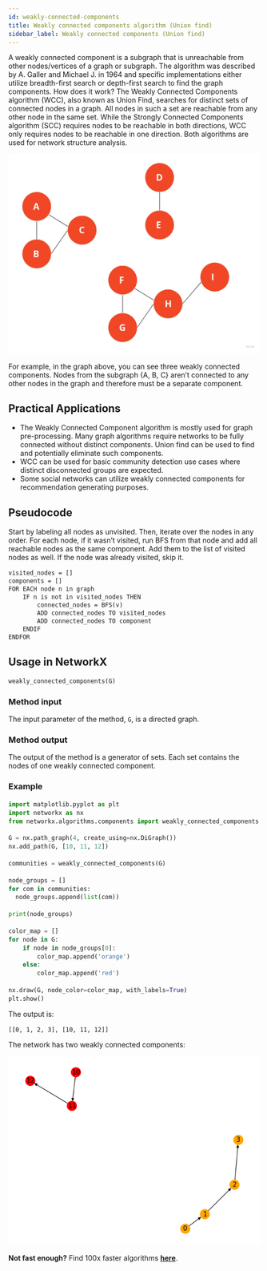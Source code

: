 ```yaml
---
id: weakly-connected-components
title: Weakly connected components algorithm (Union find)
sidebar_label: Weakly connected components (Union find)
---
```


A weakly connected component is a subgraph that is unreachable from other nodes/vertices of a graph or subgraph. The algorithm was described by A. Galler and Michael J. in 1964 and specific implementations either utilize breadth-first search or depth-first search to find the graph components.
How does it work?
The Weakly Connected Components algorithm (WCC), also known as Union Find, searches for distinct sets of connected nodes in a graph. All nodes in such a set are reachable from any other node in the same set.
While the Strongly Connected Components algorithm (SCC) requires nodes to be reachable in both directions, WCC only requires nodes to be reachable in one direction. Both algorithms are used for network structure analysis.

![WCC-example](/img/algorithms/components/wcc-example.jpg)

For example, in the graph above, you can see three weakly connected components. Nodes from the subgraph {A, B, C} aren’t connected to any other nodes in the graph and therefore must be a separate component.

## Practical Applications

* The Weakly Connected Component algorithm is mostly used for graph pre-processing. Many graph algorithms require networks to be fully connected without distinct components. Union find can be used to find and potentially eliminate such components.
* WCC can be used for basic community detection use cases where distinct disconnected groups are expected.
* Some social networks can utilize weakly connected components for recommendation generating purposes.

## Pseudocode

Start by labeling all nodes as unvisited. Then, iterate over the nodes in any order. For each node, if it wasn’t visited, run BFS from that node and add all reachable nodes as the same component. Add them to the list of visited nodes as well. If the node was already visited, skip it.

```
visited_nodes = []
components = []
FOR EACH node n in graph
    IF n is not in visited_nodes THEN
        connected_nodes = BFS(v)
        ADD connected_nodes TO visited_nodes
        ADD connected_nodes TO component
    ENDIF
ENDFOR
```

## Usage in NetworkX

```python
weakly_connected_components(G)
```

### Method input

The input parameter of the method, `G`, is a directed graph.

### Method output

The output of the method is a generator of sets. Each set contains the nodes of one weakly connected component.

### Example

```python
import matplotlib.pyplot as plt
import networkx as nx
from networkx.algorithms.components import weakly_connected_components

G = nx.path_graph(4, create_using=nx.DiGraph())
nx.add_path(G, [10, 11, 12])

communities = weakly_connected_components(G)

node_groups = []
for com in communities:
  node_groups.append(list(com))

print(node_groups)

color_map = []
for node in G:
    if node in node_groups[0]:
        color_map.append('orange')
    else: 
        color_map.append('red')  

nx.draw(G, node_color=color_map, with_labels=True)
plt.show()
```

The output is:
```
[[0, 1, 2, 3], [10, 11, 12]]
```

The network has two weakly connected components:

![WCC matplotlib](/img/algorithms/components/wcc-matplotlib.png)

**Not fast enough?** Find 100x faster algorithms [**here**](https://memgraph.com/memgraph-for-networkx?utm_source=networkx-guide&utm_medium=referral&utm_campaign=networkx_ppp&utm_term=algorithms%2Bweaklyconnectedcomponents&utm_content=findfasteralgorithms).
